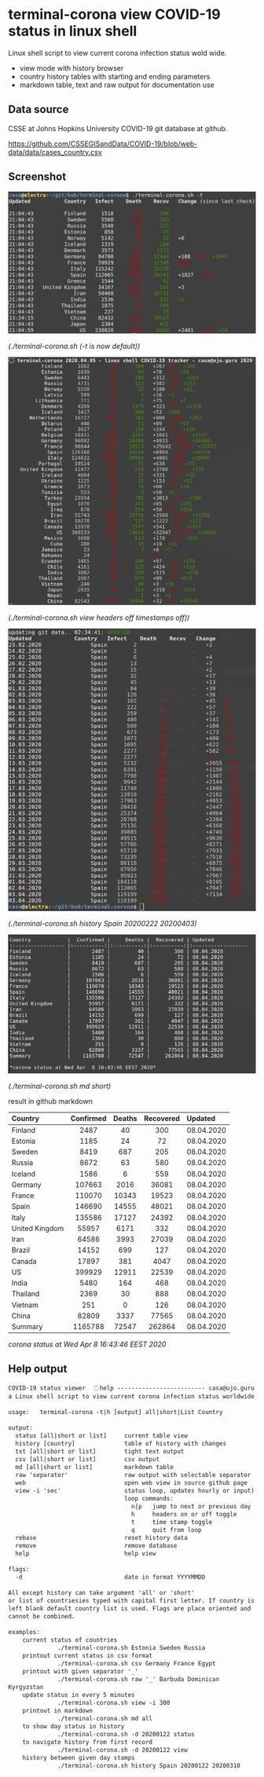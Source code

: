 # terminal-corona view COVID-19 status in linux shell

Linux shell script to view current corona infection status wold wide.

- view mode with history browser
- country history tables with starting and ending parameters
- markdown table, text and raw output for documentation use

## Data source

CSSE at Johns Hopkins University COVID-19 git database at github.

https://github.com/CSSEGISandData/COVID-19/blob/web-data/data/cases_country.csv


## Screenshot

![](terminal-corona.png)

*(./terminal-corona.sh (-t is now default))*


![](terminal-corona-view.png)

*(./terminal-corona.sh view headers off timestamps off))*


![](terminal-corona-history.png)

*(./terminal-corona.sh history Spain 20200222 20200403)*

![](terminal-corona-md.png)

*(./terminal-corona.sh md short)*

result in github markdown

Country            |  Confirmed |     Deaths |  Recovered | Updated
:----------------- |:----------:|:----------:|:----------:|:------------------
Finland            |       2487 |         40 |        300 | 08.04.2020
Estonia            |       1185 |         24 |         72 | 08.04.2020
Sweden             |       8419 |        687 |        205 | 08.04.2020
Russia             |       8672 |         63 |        580 | 08.04.2020
Iceland            |       1586 |          6 |        559 | 08.04.2020
Germany            |     107663 |       2016 |      36081 | 08.04.2020
France             |     110070 |      10343 |      19523 | 08.04.2020
Spain              |     146690 |      14555 |      48021 | 08.04.2020
Italy              |     135586 |      17127 |      24392 | 08.04.2020
United Kingdom     |      55957 |       6171 |        332 | 08.04.2020
Iran               |      64586 |       3993 |      27039 | 08.04.2020
Brazil             |      14152 |        699 |        127 | 08.04.2020
Canada             |      17897 |        381 |       4047 | 08.04.2020
US                 |     399929 |      12911 |      22539 | 08.04.2020
India              |       5480 |        164 |        468 | 08.04.2020
Thailand           |       2369 |         30 |        888 | 08.04.2020
Vietnam            |        251 |          0 |        126 | 08.04.2020
China              |      82809 |       3337 |      77565 | 08.04.2020
Summary            |    1165788 |      72547 |     262864 | 08.04.2020

*corona status at Wed Apr  8 16:43:46 EEST 2020*

## Help output

    COVID-19 status viewer   ҉ help ------------------------- casa@ujo.guru
    a Linux shell script to view current corona infection status worldwide

    usage:   terminal-corona -t|h [output] all|short|List Country

    output:
      status [all|short or list]     current table view
      history [country]              table of history with changes
      txt [all|short or list]        tight text output
      csv [all|short or list]        csv output
      md [all|short or list]         markdown table
      raw 'separator'                raw output with selectable separator
      web                            open web view in source github page
      view -i 'sec'                  status loop, updates hourly or input)
                                     loop commands:
                                       n|p   jump to next or previous day
                                       h     headers on or off toggle
                                       t     time stamp toggle
                                       q     quit from loop
      rebase                         reset history data
      remove                         remove database
      help                           help view

    flags:
      -d                             date in format YYYYMMDD

    All except history can take argument 'all' or 'short'
    or list of countriesies typed with capital first letter. If country is
    left blank default country list is used. Flags are place oriented and
    cannot be combined.

    examples:
        current status of countries
                  ./terminal-corona.sh Estonia Sweden Russia
        printout current status in csv format
                  ./terminal-corona.sh csv Germany France Egypt
        printout with given separator '_'
                  ./terminal-corona.sh raw '_' Barbuda Dominican Kyrgyzstan
        update status in every 5 minutes
                  ./terminal-corona.sh view -i 300
        printout in markdown
                  ./terminal-corona.sh md all
        to show day status in history
                  ./terminal-corona.sh -d 20200122 status
        to navigate history from first record
                  ./terminal-corona.sh -d 20200122 view
        history between given day stamps
                  ./terminal-corona.sh history Spain 20200122 20200310






